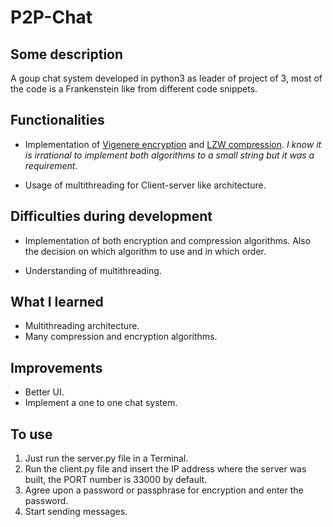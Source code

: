 # P2P-Chat

## Some description

A goup chat system developed in python3 as leader of project of 3, most of the code is a Frankenstein like from different code snippets.

## Functionalities

+ Implementation of [Vigenere encryption](https://en.wikipedia.org/wiki/Vigen%C3%A8re_cipher) and [LZW compression](https://en.wikipedia.org/wiki/Lempel%E2%80%93Ziv%E2%80%93Welch). _I know it is irrational to implement both algorithms to a small string but it was a requirement_.

+ Usage of multithreading for Client-server like architecture.

## Difficulties during development

+ Implementation of both encryption and compression algorithms. Also the decision on which algorithm to use and in which order.

+ Understanding of multithreading.

## What I learned

+ Multithreading architecture.
+ Many compression and encryption algorithms.

## Improvements

+ Better UI.
+ Implement a one to one chat system.

## To use

1. Just run the server.py file in a Terminal.
2. Run the client.py file and insert the IP address where the server was built, the PORT number is 33000 by default.
3. Agree upon a password or passphrase for encryption and enter the password.
4. Start sending messages.